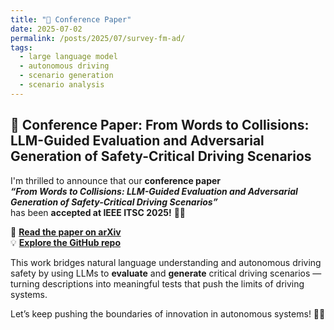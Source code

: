 ```yaml
---
title: "🚀 Conference Paper"
date: 2025-07-02
permalink: /posts/2025/07/survey-fm-ad/
tags:
  - large language model
  - autonomous driving
  - scenario generation
  - scenario analysis
---
```


## 🚀 Conference Paper: From Words to Collisions: LLM-Guided Evaluation and Adversarial Generation of Safety-Critical Driving Scenarios

I'm thrilled to announce that our **conference paper**  
**_“From Words to Collisions: LLM-Guided Evaluation and Adversarial Generation of Safety-Critical Driving Scenarios”_**  
has been **accepted at IEEE ITSC 2025!** 🎉📄

🔗 **[Read the paper on arXiv](https://arxiv.org/abs/2502.02145)**  
💡 **[Explore the GitHub repo](https://github.com/TUM-AVS/From-Words-to-Collisions)**  

This work bridges natural language understanding and autonomous driving safety by using LLMs to **evaluate** and **generate** critical driving scenarios — turning descriptions into meaningful tests that push the limits of driving systems.

Let’s keep pushing the boundaries of innovation in autonomous systems! 🚗💥



